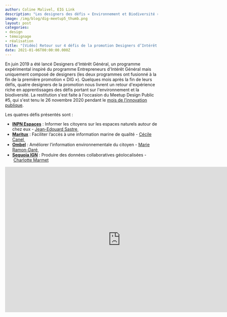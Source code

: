 ```yaml
---
author: Coline Malivel, EIG Link
description: "Les designers des défis « Environnement et Biodiversité » du programme Designers d'intérêt général présentent leurs réalisations et partagent leurs retours d'expérience."
image: /img/blog/dig-meetup5_thumb.png
layout: post
categories:
- design
- témoignage
- réalisation
title: "[Vidéo] Retour sur 4 défis de la promotion Designers d’Intérêt Général"
date: 2021-01-06T00:00:00.000Z
---
```


En juin 2019 a été lancé Designers d'Intérêt Général, un programme expérimental inspiré du programme Entrepreneurs d'Intérêt Général mais uniquement composé de designers (les deux programmes ont fusionné à la fin de la première promotion « DIG »). Quelques mois après la fin de leurs défis, quatre designers de la promotion nous livrent un retour d'expérience riche en apprentissages des défis portant sur l'environnement et la biodiversité. 
La restitution s'est faite à l'occasion du Meetup Design Public #5, qui s'est tenu le 26 novembre 2020 pendant le [mois de l’innovation publique](https://www.modernisation.gouv.fr/mois-innovation-publique/).

Les quatres défis présentés sont :

* **[INPN Espaces](https://entrepreneur-interet-general.etalab.gouv.fr/defis/2019/inpn-espaces.html)** : Informer les citoyens sur les espaces naturels autour de chez eux - [Jean-Edouard Sastre ](https://entrepreneur-interet-general.etalab.gouv.fr/communaute/2019/jean-edouard-sastre.html)
* **[Maritux](https://entrepreneur-interet-general.etalab.gouv.fr/defis/2019/maritux.html)** : Faciliter l’accès à une information marine de qualité - [Cécile Canel ](https://entrepreneur-interet-general.etalab.gouv.fr/communaute/2019/cecile-canel.html)
* **[Ombel](https://entrepreneur-interet-general.etalab.gouv.fr/defis/2019/sequoia-cgdd.html)** : Améliorer l’information environnementale du citoyen - [Marie Ramon-Daré ](https://entrepreneur-interet-general.etalab.gouv.fr/communaute/2019/marie-ramon-dare.html)
* **[Sequoia IGN](https://entrepreneur-interet-general.etalab.gouv.fr/defis/2019/sequoia-ign.html)** : Produire des données collaboratives géolocalisées - [Charlotte Marmet](https://entrepreneur-interet-general.etalab.gouv.fr/communaute/2019/charlotte-marmet.html)

<iframe frameborder="0" width="760" height="480" src="https://www.dailymotion.com/embed/video/x7xtjdr" allowfullscreen allow="autoplay"></iframe>
